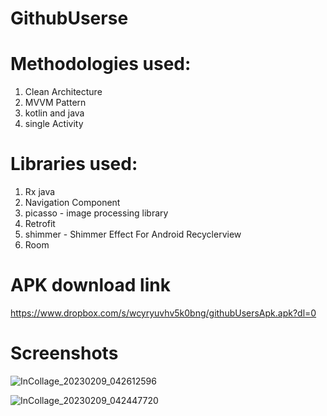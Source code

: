 # GithubUserse


# Methodologies used:

1. Clean Architecture
2. MVVM Pattern
3. kotlin and java
4. single Activity

# Libraries used:

1. Rx java
2. Navigation Component
3. picasso - image processing library
4. Retrofit
5. shimmer - Shimmer Effect For Android Recyclerview
6. Room


# APK download link
https://www.dropbox.com/s/wcyryuvhv5k0bng/githubUsersApk.apk?dl=0

# Screenshots

![InCollage_20230209_042612596](https://user-images.githubusercontent.com/78638521/217688099-53eef2f8-f07e-4e15-8740-347e8bafb687.jpg)

![InCollage_20230209_042447720](https://user-images.githubusercontent.com/78638521/217687290-97e2abe8-3753-476b-be13-d40ff7c8e1e9.jpg)
